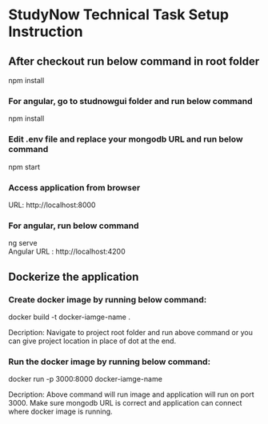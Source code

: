 # StudyNow Technical Task Setup Instruction
## After checkout run below command in root folder
 npm install
### For angular, go to studnowgui folder and run below command
 npm install
### Edit .env file and replace your mongodb URL and run below command
 npm start
### Access application from browser
URL: http://localhost:8000
### For angular, run below command
 ng serve
 <br>Angular URL : http://localhost:4200

## Dockerize the application
### Create docker image by running below command:
docker build -t docker-iamge-name .

Decription: Navigate to project root folder and run above command or you can give project location in place of dot at the end.
### Run the docker image by running below command:
docker run -p 3000:8000 docker-iamge-name

Decription: Above command will run image and application will run on port 3000. Make sure mongodb URL is correct and application can connect where docker image is running.


